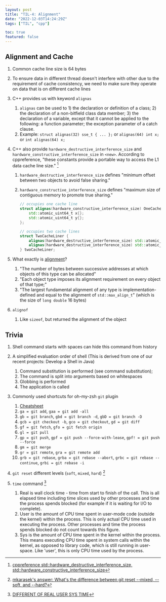 ```yaml
---
layout: post
title: "TIL-4: Alignment"
date: "2022-12-03T14:24:29Z"
tags: ["TIL", "cpp"]

toc: true
featured: false
---
```



## Alignment and Cache

1. Common cache line size is 64 bytes

2. To ensure data in different thread doesn't interfere with other due to the requirement of cache consistency, we need to make sure they operate on data that is on different cache lines

3. C++ provides us with keyword `alignas`
   1. `alignas` can be used to 1) the declaration or definition of a class; 2) the declaration of a non-bitfield class data member; 3) the declaration of a variable, except that it cannot be applied to the following: a function parameter; the exception parameter of a catch clause.
   2. Example: `struct alignas(32) sse_t { ... };` or `alignas(64) int x;` or `int alignas(64) x;`

4. C++ also provide `hardware_destructive_interference_size` and `hardware_constructive_interference_size` in `<new>`. According to cppreference, "these constants provide a portable way to access the L1 data cache line size." [^1]
   1. `hardware_destructive_interference_size` defines "minimum offset between two objects to avoid false sharing."
   2. `hardware_constructive_interference_size` defines "maximum size of contiguous memory to promote true sharing."

        ```c++
        // occupies one cache line
        struct alignas(hardware_constructive_interference_size) OneCacheLiner {
            std::atomic_uint64_t x{};
            std::atomic_uint64_t y{};
        };

        // occupies two cache lines
        struct TwoCacheLiner {
            alignas(hardware_destructive_interference_size) std::atomic_uint64_t x{};
            alignas(hardware_destructive_interference_size) std::atomic_uint64_t y{};
        } twoCacheLiner;
        ```
5. What exactly is [alignment](https://en.cppreference.com/w/cpp/language/object#Alignment)?
   1. "The number of bytes between successive addresses at which objects of this type can be allocated"
   2. "Each object type imposes its alignment requirement on every object of that type;"
   3. "The largest fundamental alignment of any type is implementation-defined and equal to the alignment of `std::max_align_t`" (which is the size of `long double` 16 bytes)

6. `alignof`
   1. Like `sizeof`, but returned the alignment of the object


[^1]: [cppreference std::hardware_destructive_interference_size, std::hardware_constructive_interference_size](https://en.cppreference.com/w/cpp/thread/hardware_destructive_interference_size)


## Trivia

1. Shell command starts with spaces can hide this command from history

2. A simplified evaluation order of shell (This is derived from one of our recent projects: Develop a Shell in Java)
   1. Command substitution is performed (see command substitution);
   2. The command is split into arguments based on whitespaces
   3. Globbing is performed
   4. The application is called

3. Commonly used shortcuts for oh-my-zsh `git` plugin
   1. [Cheatsheet](https://kapeli.com/cheat_sheets/Oh-My-Zsh_Git.docset/Contents/Resources/Documents/index)
   2. `ga = git add`, `gaa = git add -all`
   3. `gb = git branch`, `gbd = git branch -d`, `gbD = git branch -D`
   4. `gcb = git checkout -b`, `gco = git checkout`, `gd = git diff`
   5. `gf = git fetch`, `gfo = git fetch origin`
   6. `gl = git pull`
   7. `gp = git push`, `gpf = git push --force-with-lease`, `gpf! = git push --force`
   8. `gm = git merge`
   9. `gr = git remote`, `gra = git remote add`
   10. `grb = git rebase`, `grba = git rebase --abort`, `grbc = git rebase --continue`, `grbi = git rebase -i`

4. `git reset` different levels (`soft`, `mixed`, `hard`) [^2]

5. `time` command [^3]
   1. Real is wall clock time - time from start to finish of the call. This is all elapsed time including time slices used by other processes and time the process spends blocked (for example if it is waiting for I/O to complete).
   2. User is the amount of CPU time spent in user-mode code (outside the kernel) within the process. This is only actual CPU time used in executing the process. Other processes and time the process spends blocked do not count towards this figure.
   3. Sys is the amount of CPU time spent in the kernel within the process. This means executing CPU time spent in system calls within the kernel, as opposed to library code, which is still running in user-space. Like 'user', this is only CPU time used by the process.

[^2]: [mkarasek's answer: What's the difference between git reset \-\-mixed, \-\-soft, and \-\-hard?](https://stackoverflow.com/a/3528483)
[^3]: [DIFFERENT OF REAL USER SYS TIME](http://zch051383471952.blogspot.com/2010/01/different-of-real-user-sys-time.html)